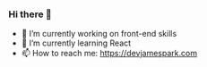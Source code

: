 ### Hi there 👋

- 🔭 I’m currently working on front-end skills
- 🌱 I’m currently learning React
- 📫 How to reach me: https://devjamespark.com
